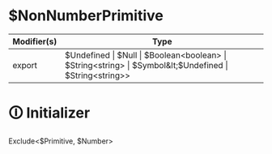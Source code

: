 # $NonNumberPrimitive

| Modifier(s)                            | Type                     |
|----------------------------------------|--------------------------|
| export | $Undefined &#124; $Null &#124; $Boolean&lt;boolean&gt; &#124; $String&lt;string&gt; &#124; $Symbol&lt;$Undefined &#124; $String&lt;string&gt;&gt; |

# &#128712; Initializer

Exclude<$Primitive, $Number>